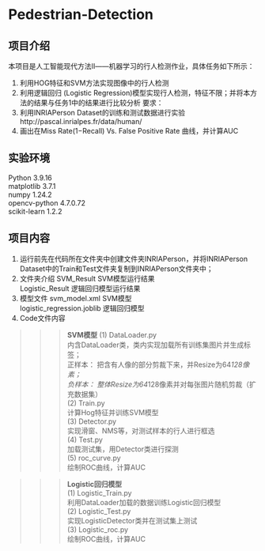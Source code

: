 # Pedestrian-Detection

## 项目介绍
本项目是人工智能现代方法Ⅱ——机器学习的行人检测作业，具体任务如下所示：
1. 利用HOG特征和SVM方法实现图像中的行人检测
2. 利用逻辑回归 (Logistic Regression)模型实现行人检测，特征不限；并将本方法的结果与任务1中的结果进行比较分析
要求：
1. 利用INRIAPerson Dataset的训练和测试数据进行实验http://pascal.inrialpes.fr/data/human/
2. 画出在Miss Rate(1−Recall) Vs. False Positive Rate 曲线，并计算AUC

## 实验环境  
Python              3.9.16  
matplotlib          3.7.1  
numpy               1.24.2  
opencv-python       4.7.0.72  
scikit-learn        1.2.2  

## 项目内容  
1. 运行前先在代码所在文件夹中创建文件夹INRIAPerson，并将INRIAPerson Dataset中的Train和Test文件夹复制到INRIAPerson文件夹中；
2. 文件夹介绍
SVM_Result           SVM模型运行结果  
Logistic_Result      逻辑回归模型运行结果  
3. 模型文件
svm_model.xml                SVM模型  
logistic_regression.joblib   逻辑回归模型  
4. Code文件内容
>>> **SVM模型**
(1) DataLoader.py  
    内含DataLoader类，类内实现加载所有训练集图片并生成标签；  
    正样本： 把含有人像的部分剪裁下来，并Resize为64*128像素；  
    负样本： 整体Resize为64*128像素并对每张图片随机剪裁（扩充数据集）  
(2) Train.py  
    计算Hog特征并训练SVM模型  
(3) Detector.py  
    实现滑窗、NMS等，对测试样本的行人进行框选  
(4) Test.py  
    加载测试集，用Detector类进行探测  
(5) roc_curve.py  
    绘制ROC曲线，计算AUC  

>>> **Logistic回归模型**  
(1) Logistic_Train.py   
    利用DataLoader加载的数据训练Logistic回归模型  
(2) Logistic_Test.py  
    实现LogisticDetector类并在测试集上测试  
(3) Logistic_roc.py  
    绘制ROC曲线，计算AUC  

